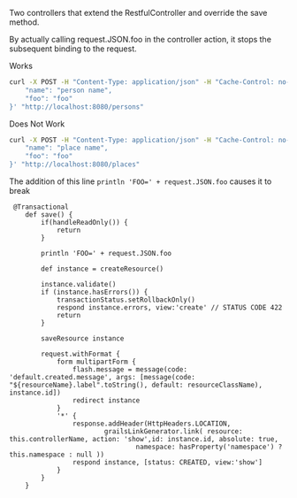 Two controllers that extend the RestfulController and override the save method.

By actually calling request.JSON.foo in the controller action, it stops the subsequent binding to the request.

Works
``` bash
curl -X POST -H "Content-Type: application/json" -H "Cache-Control: no-cache" -H "Postman-Token: c48c2524-a7a0-c098-2b78-2225e0d9ab7a" -d '{
    "name": "person name",
    "foo": "foo"
}' "http://localhost:8080/persons"
```


Does Not Work
``` bash
curl -X POST -H "Content-Type: application/json" -H "Cache-Control: no-cache" -H "Postman-Token: 67cfa64e-5b9e-8bf7-3a5c-3e8a1b104a31" -d '{
    "name": "place name",
    "foo": "foo"
}' "http://localhost:8080/places"
```

The addition of this line `println 'FOO=' + request.JSON.foo` causes it to break

```
 @Transactional
    def save() {
        if(handleReadOnly()) {
            return
        }

        println 'FOO=' + request.JSON.foo

        def instance = createResource()

        instance.validate()
        if (instance.hasErrors()) {
            transactionStatus.setRollbackOnly()
            respond instance.errors, view:'create' // STATUS CODE 422
            return
        }

        saveResource instance

        request.withFormat {
            form multipartForm {
                flash.message = message(code: 'default.created.message', args: [message(code: "${resourceName}.label".toString(), default: resourceClassName), instance.id])
                redirect instance
            }
            '*' {
                response.addHeader(HttpHeaders.LOCATION,
                        grailsLinkGenerator.link( resource: this.controllerName, action: 'show',id: instance.id, absolute: true,
                                namespace: hasProperty('namespace') ? this.namespace : null ))
                respond instance, [status: CREATED, view:'show']
            }
        }
    }
```